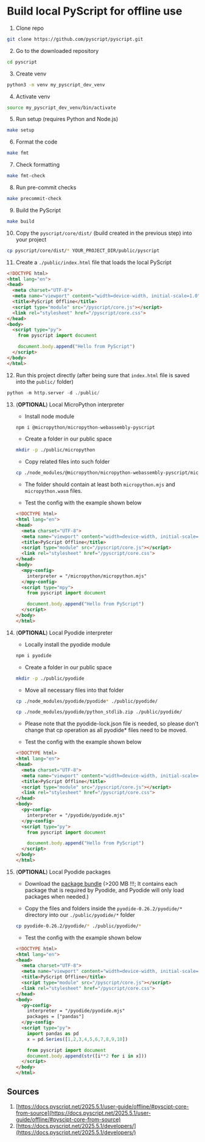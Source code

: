 # Build local PyScript for offline use

1. Clone repo

```bash
git clone https://github.com/pyscript/pyscript.git
```

2. Go to the downloaded repository

```bash
cd pyscript
```

3. Create venv

```bash
python3 -m venv my_pyscript_dev_venv
```

4. Activate venv

```bash
source my_pyscript_dev_venv/bin/activate
```

5. Run setup (requires Python and Node.js)

```bash
make setup
```

6. Format the code

```bash
make fmt
```

7. Check formatting

```bash
make fmt-check
```

8. Run pre-commit checks

```bash
make precommit-check
```

9. Build the PyScript

```bash
make build
```

10. Copy the `pyscript/core/dist/` (build created in the previous step) into your project

```bash
cp pyscript/core/dist/* YOUR_PROJECT_DIR/public/pyscript
```

11. Create a `./public/index.html` file that loads the local PyScript

```html
<!DOCTYPE html>
<html lang="en">
<head>
  <meta charset="UTF-8">
  <meta name="viewport" content="width=device-width, initial-scale=1.0">
  <title>PyScript Offline</title>
  <script type="module" src="/pyscript/core.js"></script>
  <link rel="stylesheet" href="/pyscript/core.css">
</head>
<body>
  <script type="py">
    from pyscript import document

    document.body.append("Hello from PyScript")
  </script>
</body>
</html>
```

12. Run this project directly (after being sure that `index.html` file is saved into the `public/` folder)

```python
python -m http.server -d ./public/
```

13. (**OPTIONAL**) Local MicroPython interpreter

    - Install node module

    ```bash
    npm i @micropython/micropython-webassembly-pyscript
    ```

    - Create a folder in our public space

    ```bash
    mkdir -p ./public/micropython
    ```
    
    - Copy related files into such folder
    
    ```bash
    cp ./node_modules/@micropython/micropython-webassembly-pyscript/micropython.* ./public/micropython/
    ```
    
    - The folder should contain at least both `micropython.mjs` and `micropython.wasm` files.

    - Test the config with the example shown below

    ```html
    <!DOCTYPE html>
    <html lang="en">
    <head>
      <meta charset="UTF-8">
      <meta name="viewport" content="width=device-width, initial-scale=1.0">
      <title>PyScript Offline</title>
      <script type="module" src="/pyscript/core.js"></script>
      <link rel="stylesheet" href="/pyscript/core.css">
    </head>
    <body>
      <mpy-config>
        interpreter = "/micropython/micropython.mjs"
      </mpy-config>
      <script type="mpy">
        from pyscript import document
    
        document.body.append("Hello from PyScript")
      </script>
    </body>
    </html>
    ```
    
14. (**OPTIONAL**) Local Pyodide interpreter

    - Locally install the pyodide module
    
    ```bash
    npm i pyodide
    ```
    - Create a folder in our public space
    
    ```bash
    mkdir -p ./public/pyodide
    ```
    - Move all necessary files into that folder
    
    ```bash
    cp ./node_modules/pyodide/pyodide* ./public/pyodide/
    ```
    
    ```bash
    cp ./node_modules/pyodide/python_stdlib.zip ./public/pyodide/
    ```
    - Please note that the pyodide-lock.json file is needed, so please don't change that cp operation as all pyodide* files need to be moved.
    
    - Test the config with the example shown below
    
    ```html
    <!DOCTYPE html>
    <html lang="en">
    <head>
      <meta charset="UTF-8">
      <meta name="viewport" content="width=device-width, initial-scale=1.0">
      <title>PyScript Offline</title>
      <script type="module" src="/pyscript/core.js"></script>
      <link rel="stylesheet" href="/pyscript/core.css">
    </head>
    <body>
      <py-config>
        interpreter = "/pyodide/pyodide.mjs"
      </py-config>
      <script type="py">
        from pyscript import document
    
        document.body.append("Hello from PyScript")
      </script>
    </body>
    </html>
    ```
    
15. (**OPTIONAL**) Local Pyodide packages

    - Download the [package bundle](https://github.com/pyodide/pyodide/releases/tag/0.26.2) (>200 MB !!!; It contains each package that is required by Pyodide, and Pyodide will only load packages when needed.)

    - Copy the files and folders inside the `pyodide-0.26.2/pyodide/*` directory into our `./public/pyodide/*` folder
    
    ```bash
    cp pyodide-0.26.2/pyodide/* ./public/pyodide/*
    ```
    - Test the config with the example shown below
    
    ```html
    <!DOCTYPE html>
    <html lang="en">
    <head>
      <meta charset="UTF-8">
      <meta name="viewport" content="width=device-width, initial-scale=1.0">
      <title>PyScript Offline</title>
      <script type="module" src="/pyscript/core.js"></script>
      <link rel="stylesheet" href="/pyscript/core.css">
    </head>
    <body>
      <py-config>
        interpreter = "/pyodide/pyodide.mjs"
        packages = ["pandas"]
      </py-config>
      <script type="py">
        import pandas as pd
        x = pd.Series([1,2,3,4,5,6,7,8,9,10])
    
        from pyscript import document
        document.body.append(str([i**2 for i in x]))
      </script>
    </body>
    </html>
    ```
    
## Sources

1. [https://docs.pyscript.net/2025.5.1/user-guide/offline/#pyscipt-core-from-source](https://docs.pyscript.net/2025.5.1/user-guide/offline/#pyscipt-core-from-source)
2. [https://docs.pyscript.net/2025.5.1/developers/](https://docs.pyscript.net/2025.5.1/developers/)